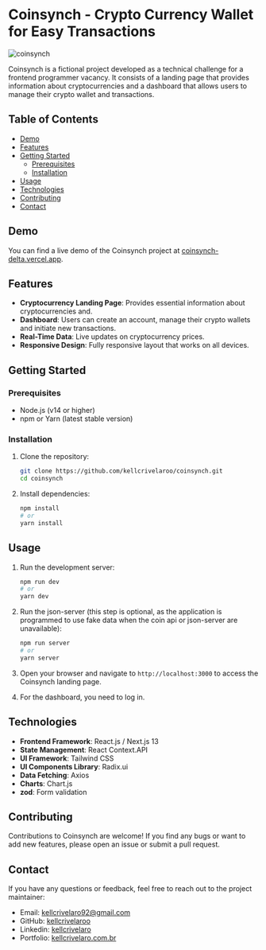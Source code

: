 # Coinsynch - Crypto Currency Wallet for Easy Transactions

![coinsynch](https://github.com/kellcrivelaroo/coinsynch/assets/133979933/80d999a9-87f2-4857-8f88-e6c330df09e8)

Coinsynch is a fictional project developed as a technical challenge for a frontend programmer vacancy. It consists of a landing page that provides information about cryptocurrencies and a dashboard that allows users to manage their crypto wallet and transactions.

## Table of Contents
- [Demo](#demo)
- [Features](#features)
- [Getting Started](#getting-started)
  - [Prerequisites](#prerequisites)
  - [Installation](#installation)
- [Usage](#usage)
- [Technologies](#technologies)
- [Contributing](#contributing)
- [Contact](#contact)

## Demo

You can find a live demo of the Coinsynch project at [coinsynch-delta.vercel.app](https://coinsynch-delta.vercel.app/).

## Features

- **Cryptocurrency Landing Page**: Provides essential information about cryptocurrencies and.
- **Dashboard**: Users can create an account, manage their crypto wallets and initiate new transactions.
- **Real-Time Data**: Live updates on cryptocurrency prices.
- **Responsive Design**: Fully responsive layout that works on all devices.

## Getting Started

### Prerequisites

- Node.js (v14 or higher)
- npm or Yarn (latest stable version)

### Installation

1. Clone the repository:
   ```bash
   git clone https://github.com/kellcrivelaroo/coinsynch.git
   cd coinsynch
   ```

2. Install dependencies:
   ```bash
   npm install
   # or
   yarn install
   ```

## Usage

1. Run the development server:
   ```bash
   npm run dev
   # or
   yarn dev
   ```
2. Run the json-server (this step is optional, as the application is programmed to use fake data when the coin api or json-server are unavailable):
   ```bash
   npm run server
   # or
   yarn server
   ```
3. Open your browser and navigate to `http://localhost:3000` to access the Coinsynch landing page.

4. For the dashboard, you need to log in.

## Technologies

- **Frontend Framework**: React.js / Next.js 13
- **State Management**: React Context.API
- **UI Framework**: Tailwind CSS
- **UI Components Library**: Radix.ui
- **Data Fetching**: Axios
- **Charts**: Chart.js
- **zod**: Form validation

## Contributing

Contributions to Coinsynch are welcome! If you find any bugs or want to add new features, please open an issue or submit a pull request.

## Contact

If you have any questions or feedback, feel free to reach out to the project maintainer:

- Email: kellcrivelaro92@gmail.com
- GitHub: [kellcrivelaroo](https://github.com/kellcrivelaroo)
- Linkedin: [kellcrivelaro](https://linkedin.com/in/kellcrivelaro)
- Portfolio: [kellcrivelaro.com.br](https://kellcrivelaro.com.br)
